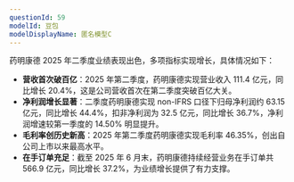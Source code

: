 ```yaml
---
questionId: 59
modelId: 豆包
modelDisplayName: 匿名模型C
---
```

药明康德 2025 年二季度业绩表现出色，多项指标实现增长，具体情况如下：

- **营收首次破百亿**：2025 年第二季度，药明康德实现营业收入 111.4 亿元，同比增长 20.4%，这是公司营收首次在第二季度突破百亿大关。
- **净利润增长显著**：二季度药明康德实现 non-IFRS 口径下归母净利润约 63.15 亿元，同比增长 44.4%，扣非净利润为 32.5 亿元，同比增长 36.7%，净利润增速较第一季度的 14.50% 明显提升。
- **毛利率创历史新高**：2025 年第二季度药明康德实现毛利率 46.35%，创出自公司上市以来最高水平。
- **在手订单充足**：截至 2025 年 6 月末，药明康德持续经营业务在手订单共 566.9 亿元，同比增长 37.2%，为业绩增长提供了有力支撑。
